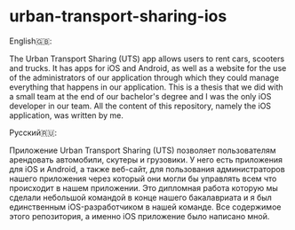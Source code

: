 # urban-transport-sharing-ios


English🇬🇧:

The Urban Transport Sharing (UTS) app allows users to rent cars, scooters and trucks. It has apps for iOS and Android, as well as a website for the use
of the administrators of our application through which they could manage everything that happens in our application. This is a thesis that we did with 
a small team at the end of our bachelor's degree and I was the only iOS developer in our team. All the content of this repository, namely the iOS 
application, was written by me.


Русский🇷🇺:

Приложение Urban Transport Sharing (UTS) позволяет пользователям арендовать автомобили, скутеры и грузовики. У него есть приложения для iOS и Android,
а также веб-сайт, для пользования администраторов нашего приложения через который они могли бы управлять всем что происходит в нашем приложении. Это 
дипломная работа которую мы сделали небольшой командой в конце нашего бакалавриата и я был единственным iOS-разработчиком в нашей команде. Все 
содержимое этого репозитория, а именно iOS приложение было написано мной.
